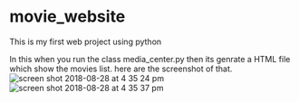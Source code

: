 # movie_website
This is my first web project using python

In this when you run the class media_center.py then its genrate a HTML file which show the movies list.
here are the screenshot of that.
![screen shot 2018-08-28 at 4 35 24 pm](https://user-images.githubusercontent.com/16113573/44719475-09962b00-aae1-11e8-95b3-ca4f9205976e.png)
![screen shot 2018-08-28 at 4 35 37 pm](https://user-images.githubusercontent.com/16113573/44719477-09962b00-aae1-11e8-94a7-4b2e3b88ad58.png)

